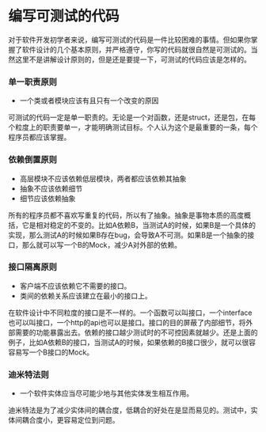 # 编写可测试的代码
对于软件开发初学者来说，编写可测试的代码是一件比较困难的事情。但如果你掌握了软件设计的几个基本原则，并严格遵守，你写的代码就很自然是可测试的。当然这里不是讲解设计原则的，但是还是要提一下，可测试的代码应该是怎样的。
### 单一职责原则
- 一个类或者模块应该有且只有一个改变的原因

可测试的代码一定是单一职责的。无论是一个对函数，还是struct，还是包，在每个粒度上的职责要单一，才能明确测试目标。个人认为这个是最重要的一条，每个程序员都应该掌握。

### 依赖倒置原则
- 高层模块不应该依赖低层模块，两者都应该依赖其抽象
- 抽象不应该依赖细节
- 细节应该依赖抽象

所有的程序员都不喜欢写重复的代码，所以有了抽象。抽象是事物本质的高度概括，它是相对稳定的不变的。比如A依赖B，当测试A的时候，如果B是一个具体的实现，那么测试A的时候如果B存在bug，会导致A不可测。如果B是一个抽象的接口，那么就可以写一个B的Mock，减少A对外部的依赖。

### 接口隔离原则
- 客户端不应该依赖它不需要的接口。
- 类间的依赖关系应该建立在最小的接口上。

在软件设计中不同粒度的接口是不一样的。一个函数可以叫接口，一个interface也可以叫接口，一个http的api也可以是接口。接口的目的屏蔽了内部细节，将外部需要的功能暴露出去。依赖的接口越少测试时的不可控因素就越少。还是上面的例子，比如A依赖B的接口，当测试A的时候，如果依赖的B接口很少，就可以很容容易写一个B接口的Mock。

### 迪米特法则
- 一个软件实体应当尽可能少地与其他实体发生相互作用。

迪米特法是为了减少实体间的耦合度，低耦合的好处在是显而易见的。测试中，实体间耦合度小，更容易定位到问题。